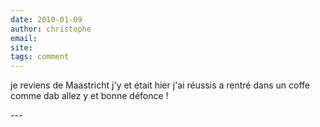 ```yaml
---
date: 2010-01-09
author: christophe
email: 
site: 
tags: comment
---
```


<p>je reviens de Maastricht j'y et était hier j'ai réussis a rentré dans un coffe comme dab allez y et bonne défonce ! </p>
---